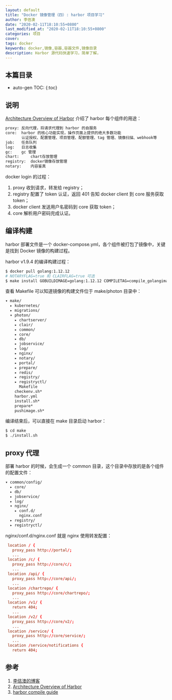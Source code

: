 ```yaml
---
layout: default
title: "Docker 镜像管理（四）: harbor 项目学习"
author: 李佶澳
date: "2020-02-11T18:10:55+0800"
last_modified_at: "2020-02-11T18:10:55+0800"
categories: 项目
cover:
tags: docker
keywords: docker,镜像,容器,容器文件,镜像目录
description: Harbor 源代码快速学习，简单了解，
---
```


## 本篇目录

* auto-gen TOC:
{:toc}

## 说明

[Architecture Overview of Harbor][2] 介绍了 harbor 每个组件的用途：

```sh
proxy: 反向代理，将请求代理到 harbor 的自服务
core:  harbor 的核心功能实现，操作页面上提供的绝大多数功能
       认证授权、配置管理、项目管理、配额管理、tag 管理、镜像扫描、webhook等
job:   任务队列
log:   日志收集
gc:    gc 管理
chart:     chart存放管理
registry:  docker镜像存放管理
notary:    内容鉴真
```

docker login 的过程：

1. proxy 收到请求，转发给 registry；
2. registry 配置了 token 认证，返回 401 告知 docker client 到 core 服务获取 token；
3. docker client 发送用户名密码到 core 获取 token；
4. core 解析用户密码完成认证。

## 编译构建

harbor 部署文件是一个 docker-compose.yml，各个组件被打包了镜像中，关键是找到 Docker 镜像的构建过程。

harbor v1.9.4 的编译构建过程：

```sh
$ docker pull golang:1.12.12
# NOTARYFLAG=true 和 CLAIRFLAG=true 可选
$ make install GOBUILDIMAGE=golang:1.12.12 COMPILETAG=compile_golangimage
```

查看 Makefile 可以知道镜像的构建文件位于 make/photon 目录中：

```sh
▾ make/
  ▸ kubernetes/
  ▸ migrations/
  ▾ photon/
    ▸ chartserver/
    ▸ clair/
    ▸ common/
    ▸ core/
    ▸ db/
    ▸ jobservice/
    ▸ log/
    ▸ nginx/
    ▸ notary/
    ▸ portal/
    ▸ prepare/
    ▸ redis/
    ▸ registry/
    ▸ registryctl/
      Makefile
    checkenv.sh*
    harbor.yml
    install.sh*
    prepare*
    pushimage.sh*
```

编译结束后，可以直接在 make 目录启动 harbor：

```sh
$ cd make
$ ./install.sh
```

## proxy 代理

部署 harbor 的时候，会生成一个 common 目录，这个目录中存放的是各个组件的配置文件：

```sh
▾ common/config/
  ▸ core/
  ▸ db/
  ▸ jobservice/
  ▸ log/
  ▾ nginx/
    ▸ conf.d/
      nginx.conf
  ▸ registry/
  ▸ registryctl/
```

nginx/conf.d/nginx.conf 就是 nginx 使用转发配置：

```conf
 location / {
   proxy_pass http://portal/;
   ...
 location /c/ {
   proxy_pass http://core/c/;
   ...
 location /api/ {
   proxy_pass http://core/api/;
   ...
 location /chartrepo/ {
   proxy_pass http://core/chartrepo/;
   ...
 location /v1/ {
   return 404;
   ...
 location /v2/ {
   proxy_pass http://core/v2/;
   ...
 location /service/ {
   proxy_pass http://core/service/;
   ...
 location /service/notifications {
   return 404;
```

## 参考

1. [李佶澳的博客][1]
2. [Architecture Overview of Harbor][2]
3. [harbor compile guide][3]

[1]: https://www.lijiaocn.com "李佶澳的博客"
[2]: https://github.com/goharbor/harbor/wiki/Architecture-Overview-of-Harbor "Architecture Overview of Harbor"
[3]: https://github.com/goharbor/harbor/blob/v1.9.4/docs/compile_guide.md "harbor compile guide"
